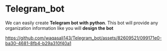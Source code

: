 # Telegram_bot
We can easily create **Telegram bot with python**. This bot will provide any organization information like you will **design the bot**

https://github.com/waqasali143/Telegram_bot/assets/82609521/099171e0-ba30-4681-8fb4-b29a310f40a1

